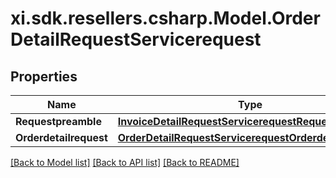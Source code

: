 # xi.sdk.resellers.csharp.Model.OrderDetailRequestServicerequest

## Properties

Name | Type | Description | Notes
------------ | ------------- | ------------- | -------------
**Requestpreamble** | [**InvoiceDetailRequestServicerequestRequestpreamble**](InvoiceDetailRequestServicerequestRequestpreamble.md) |  | 
**Orderdetailrequest** | [**OrderDetailRequestServicerequestOrderdetailrequest**](OrderDetailRequestServicerequestOrderdetailrequest.md) |  | [optional] 

[[Back to Model list]](../README.md#documentation-for-models) [[Back to API list]](../README.md#documentation-for-api-endpoints) [[Back to README]](../README.md)


